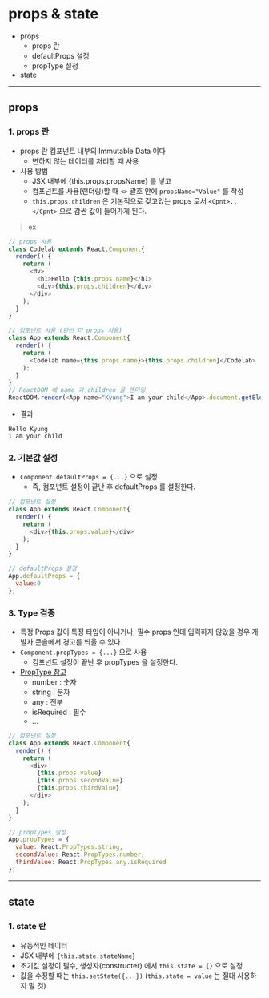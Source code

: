 # props & state
  - props
    - props 란
    - defaultProps 설정
    - propType 설정
  - state

---

## props
  ### 1. props 란
  - props 란 컴포넌트 내부의 Immutable Data 이다
    - 변하지 않는 데이터를 처리할 때 사용
  - 사용 방법
    - JSX 내부에 {this.props.propsName} 를 넣고
    - 컴포넌트를 사용(랜더링)할 때 `<>` 괄호 안에 `propsName="Value"` 를 작성
    - `this.props.children` 은 기본적으로 갖고있는 props 로서 `<Cpnt>..</Cpnt>` 으로 감싼 값이 들어가게 된다.

  > ex

  ```JavaScript
  // props 사용
  class Codelab extends React.Component{
    render() {
      return (
        <dv>
          <h1>Hello {this.props.name}</h1>
          <div>{this.props.children}</div>
        </div>
      );
    }
  }

  // 컴포넌트 사용 (한번 더 props 사용)
  class App extends React.Component{
    render() {
      return (
        <Codelab name={this.props.name}>{this.props.children}</Codelab>
      );
    }
  }
  // ReactDOM 에 name 과 children 을 랜더링
  ReactDOM.render(<App name="Kyung">I am your child</App>.document.getElementByID("root"));
  ```

  - 결과

  ```
  Hello Kyung
  i am your child  
  ```

  ### 2. 기본값 설정
  - `Component.defaultProps = {...}` 으로 설정
    - 즉, 컴포넌트 설정이 끝난 후 defaultProps 를 설정한다.

  ```JavaScript
  // 컴포넌트 설정
  class App extends React.Component{
    render() {
      return (
        <div>{this.props.value}</div>
      );
    }
  }

  // defaultProps 설정
  App.defaultProps = {
    value:0
  };
  ```

  ### 3. Type 검증
  - 특정 Props 값이 특정 타입이 아니거나, 필수 props 인데 입력하지 않았을 경우 개발자 콘솔에서 경고를 띄울 수 있다.
  - `Component.propTypes = {...}` 으로 사용
    - 컴포넌트 설정이 끝난 후 propTypes 을 설정한다.
  - [PropType 참고](https://reactjs.org/docs/typechecking-with-proptypes.html#proptypes)
    - number : 숫자
    - string : 문자
    - any : 전부
    - isRequired : 필수
    - ...

  ```JavaScript
  // 컴포넌트 설정
  class App extends React.Component{
    render() {
      return (
        <div>
          {this.props.value}
          {this.props.secondValue}
          {this.props.thirdValue}
        </div>
      );
    }
  }

  // propTypes 설정
  App.propTypes = {
    value: React.PropTypes.string,
    secondValue: React.PropTypes.number,
    thirdValue: React.PropTypes.any.isRequired
  };
  ```

---

## state
  ### 1. state 란
  - 유동적인 데이터
  - JSX 내부에 `{this.state.stateName}`
  - 초기값 설정이 필수, 생성자(constructer) 에서 `this.state = {}` 으로 설정
  - 값을 수정할 때는 `this.setState({...})` (`this.state = value` 는 절대 사용하지 말 것)
